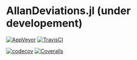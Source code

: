# AllanDeviations.jl (under developement)

[![AppVeyor](https://ci.appveyor.com/api/projects/status/x28fou4fc8mnf2o7/branch/master?svg=true)](https://ci.appveyor.com/project/JulienKluge/allandeviations-jl/branch/master)
[![TravisCI](https://travis-ci.org/JulienKluge/AllanDeviations.jl.svg?branch=master)](https://travis-ci.org/JulienKluge/AllanDeviations.jl)

[![codecov](https://codecov.io/gh/JulienKluge/AllanDeviations.jl/branch/master/graph/badge.svg)](https://codecov.io/gh/JulienKluge/AllanDeviations.jl)
[![Coveralls](https://coveralls.io/repos/github/JulienKluge/AllanDeviations.jl/badge.svg?branch=master)](https://coveralls.io/github/JulienKluge/AllanDeviations.jl?branch=master)
